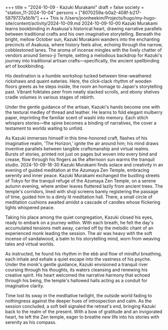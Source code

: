 +++
title = "2024-10-09 - Kazuki Murakami"
draft = false
society = "station_11-2024-10-04"
persons = ["8070259a-b0a2-408f-b217-5879737a5b1b"]
+++
This is /Users/joonheekim/Projects/hugo/my-hugo-site/content/activity/2024-10-09.md
2024-10-09-10-00
Kazuki Murakami learns bookbinding in Asakusa's historical heart, drawing narrative parallels between traditional crafts and his own imaginative storytelling.
Beneath the bright, mellow October sun, Kazuki Murakami wanders into the enchanting precincts of Asakusa, where history feels alive, echoing through the narrow, cobblestoned lanes. The aroma of incense mingles with the lively chatter of vendors around Senso-ji Temple, setting a melodious backdrop for Kazuki's journey into traditional artisan crafts—specifically, the ancient spellbinding art of bookbinding.

His destination is a humble workshop tucked between time-weathered rickshaws and quaint eateries. Here, the click-clack rhythm of wooden floors greets as he steps inside, the room an homage to Japan's storytelling past. Vibrant folktales peer from neatly stacked scrolls, and ebony shelves cradle volumes in various stages of rebirth.

Under the gentle guidance of the artisan, Kazuki's hands become one with the textural medley of thread and leather. He learns to fold elegant mulberry paper, imprinting the familiar scent of washi into memory. Each stitch whispers stories—the spine becomes a binding of narratives, the cover a testament to worlds waiting to unfold.

As Kazuki immerses himself in this time-honored craft, flashes of his imaginative realm, 'The Horizon,' ignite the air around him; his mind draws inventive parallels between tangible craftsmanship and virtual realms. Bursts of stories, printed not just on pages but woven into every bind and crease, flow through his fingers as the afternoon sun warms the tranquil studio.
2024-10-09-18-30
Kazuki Murakami finds solace and creativity in an evening of guided meditation at the Azumaya Zen Temple, embracing serenity and inner peace.
Kazuki Murakami exchanged the bustling streets of Tokyo for the tranquil refuge of the Azumaya Zen Temple, on a serene autumn evening, where amber leaves fluttered lazily from ancient trees. The temple's corridors, lined with shoji screens barely registering the passage of time, guided him to a dimly lit meditation hall. There, a small circle of meditation cushions awaited amidst a cascade of candles whose flickering lights whispered peace.

Taking his place among the quiet congregation, Kazuki closed his eyes, ready to embark on a journey within. With each breath, he felt the day's accumulated tensions melt away, carried off by the melodic chant of an experienced monk leading the session. The air was heavy with the soft incense of sandalwood, a balm to his storytelling mind, worn from weaving tales and virtual worlds.

As instructed, he found his rhythm in the ebb and flow of mindful breathing, each inhale and exhale a quiet escape into the vastness of his psyche. Under the monk's gentle guidance, Kazuki envisioned a tranquil river coursing through his thoughts, its waters cleansing and renewing his creative spirit. His heart welcomed the narrative harmony that echoed through his being, the temple's hallowed halls acting as a conduit for imaginative clarity.

Time lost its sway in the meditative twilight, the outside world fading to nothingness against the deeper hues of introspection and calm. As the session concluded, a soft bell signaled the retreat's end, bringing Kazuki back to the realm of the present. With a bow of gratitude and an invigorated heart, he left the Zen temple, eager to breathe new life into his stories with serenity as his compass.
